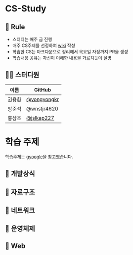 # CS-Study

## 🌳 Rule
- 스터디는 매주 금 진행
- 매주 CS주제를 선정하여 [wiki](https://github.com/yongyongkr/CS_STUDY/wiki) 작성
- 학습한 CS는 마크다운으로 정리해서 목요일 자정까지 PR을 생성
- 학습내용 공유는 자신이 이해한 내용을 가르치듯이 설명


## 👨‍💻  스터디원

| 이름   | GitHub                                         |
| ------ | ---------------------------------------------- |
| 권용환 | [@yongyongkr](https://github.com/yongyongkr) |
| 방준석 | [@wnstjr4620](https://github.com/wnstjr4620) |
| 홍상호 | [@jslkap227](https://github.com/jslkap227) |


# 학습 주제
학습주제는 [gyoogle](https://github.com/gyoogle/tech-interview-for-developer)을 참고했습니다.

## 📌 개발상식



## 📌 자료구조



## 📌 네트워크



## 📌 운영체제



## 📌 Web
